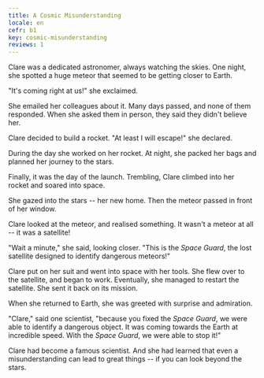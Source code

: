```yaml
---
title: A Cosmic Misunderstanding
locale: en
cefr: b1
key: cosmic-misunderstanding
reviews: 1
---
```


Clare was a dedicated astronomer, always watching the skies. One night, she spotted a huge meteor that seemed to be getting closer to Earth.

"It's coming right at us!" she exclaimed.

She emailed her colleagues about it. Many days passed, and none of them responded. When she asked them in person, they said they didn't believe her.

Clare decided to build a rocket. "At least I will escape!" she declared.

During the day she worked on her rocket. At night, she packed her bags and planned her journey to the stars.

Finally, it was the day of the launch. Trembling, Clare climbed into her rocket and soared into space.

She gazed into the stars -- her new home. Then the meteor passed in front of her window.

Clare looked at the meteor, and realised something. It wasn't a meteor at all -- it was a satellite!

"Wait a minute," she said, looking closer. "This is the *Space Guard*, the lost satellite designed to identify dangerous meteors!"

Clare put on her suit and went into space with her tools. She flew over to the satellite, and began to work. Eventually, she managed to restart the satellite. She sent it back on its mission.

When she returned to Earth, she was greeted with surprise and admiration.

"Clare," said one scientist, "because you fixed the *Space Guard*, we were able to identify a dangerous object. It was coming towards the Earth at incredible speed. With the *Space Guard*, we were able to stop it!"

Clare had become a famous scientist. And she had learned that even a misunderstanding can lead to great things -- if you can look beyond the stars.